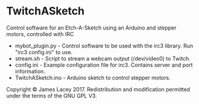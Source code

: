 # TwitchASketch
Control software for an Etch-A-Sketch using an Arduino and stepper motors, controlled with IRC

* mybot_plugin.py - Control software to be used with the irc3 library. Run "irc3 config.ini" to use.
* stream.sh - Script to stream a webcam output (/dev/video0) to Twitch.
* config.ini - Example configuration file for irc3. Contains server and port information.
* TwitchASketch.ino - Arduino sketch to control stepper motors.

Copyright © James Lacey 2017. Redistribution and modification permitted under the terms of the GNU GPL V3. 

